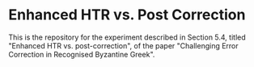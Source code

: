 # Enhanced HTR vs. Post Correction

This is the repository for the experiment described in Section 5.4, titled "Enhanced HTR vs. post-correction", of the paper "Challenging Error Correction in Recognised Byzantine Greek".
